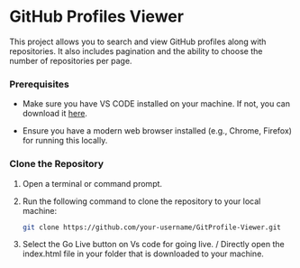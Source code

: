 # GitHub Profiles Viewer

This project allows you to search and view GitHub profiles along with repositories. It also includes pagination and the ability to choose the number of repositories per page.
### Prerequisites

- Make sure you have VS CODE installed on your machine. If not, you can download it [here](https://code.visualstudio.com/download).

- Ensure you have a modern web browser installed (e.g., Chrome, Firefox) for running this locally.
### Clone the Repository

1. Open a terminal or command prompt.

2. Run the following command to clone the repository to your local machine:

   ```bash
   git clone https://github.com/your-username/GitProfile-Viewer.git

3. Select the Go Live button on Vs code for going live. / Directly open the index.html file in your folder that is downloaded to your machine. 
